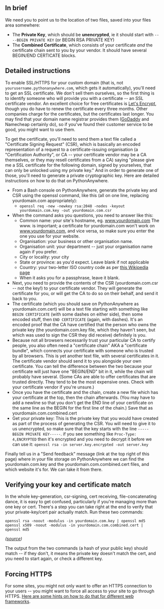 
<!--
.. title: Using SSL on your own domain
.. slug: SSLOwnDomains
.. date: 2015-05-13 14:35:28 UTC+01:00
.. tags:
.. category:
.. link:
.. description:
.. type: text
-->




## In brief


We need you to point us to the location of two files, saved into your files area somewhere:

  * The **Private Key**, which should be **unencrypted**, ie it should start with `----BEGIN PRIVATE KEY` (or BEGIN RSA PRIVATE KEY)
  * The **Combined Certificate**, which consists of your certificate *and* the certificate chain sent to you by your vendor. It should have several BEGIN/END CERTICATE blocks.


## Detailed instructions


To enable SSL/HTTPS for your custom domain (that is, not `yourusername.pythonanywhere.com`, which gets it automatically), you'll need to get an SSL certificate. We don't sell them ourselves, so the first thing is to identify someone who will provide you with a certificate -- an SSL certificate vendor. An excellent choice for free certificates is [Let's Encrypt](/pages/LetsEncrypt), though you do have to renew the certificate every three months. Other companies charge for the certificates, but the certificates last longer. You may find that your domain name registrar provides them ([GoDaddy](//www.godaddy.com/) and Namecheap certainly do), so if you've found their customer service to be good, you might want to use them.

To get the certificate, you'll need to send them a text file called a "Certificate Signing Request" (CSR), which is basically an encoded representation of a request to a certificate-issuing organisation (a "Certification Authority", or CA -- your certificate vendor may be a CA themselves, or they may resell certificates from a CA) saying "please give me a SSL certificate for the following domain, signed by yourselves, that can only be unlocked using my private key." And in order to generate one of those, you'll need to generate a private cryptographic key. Here are detailed instructions on how to do that on PythonAnywhere.

  * From a Bash console on PythonAnywhere, generate the private key and CSR using the openssl command, like this (all on one line, replacing yourdomain.com appropriately):
    * `openssl req -new -newkey rsa:2048 -nodes -keyout yourdomain.com.key -out yourdomain.com.csr`
  * When the command asks you questions, you need to answer like this:
    * Common name: your site's hostname, eg. www.yourdomain.com The www. is important; a certificate for yourdomain.com won't work on www.yourdomain.com, and vice versa, so make sure you enter the one you use for your website.
    * Organisation: your business or other organisation name.
    * Organisation unit: your department -- just your organisation name again if you prefer.
    * City or locality: your city
    * State or province: as you'd expect. Leave blank if not applicable
    * Country: your two-letter ISO country code as per [this Wikipedia page](//en.wikipedia.org/wiki/ISO_3166-1#Officially_assigned_code_elements)
    * When it asks you for a passphrase, leave it blank.
  * Next, you need to provide the contents of the CSR (yourdomain.com.csr -- not the key!) to your certificate vendor. They will generate the certificate for you, or will get the CA to do so on their behalf, and send it back to you.
  * The certificate (which you should save on PythonAnywhere as yourdomain.com.cert) will be a text file starting with something like `BEGIN CERTIFICATE` (with some dashes on either side), then some encoded stuff, then `END CERTIFICATE` (again, with dashes). It's an encoded proof that the CA have certified that the person who owns the private key (the yourdomain.com.key file, which they haven't seen, but which was used to sign the CSR they did receive) definitely is you.
  * Because not all browsers necessarily trust your particular CA to certify people, you also often need a "certificate chain" AKA a "certificate bundle", which connects your certificate with someone who is trusted by all browsers. This is yet another text file, with several certificates in it. The certificate vendor should send it to you alongside your own certificate. You can tell the difference between the two because your certificate will just have one "BEGIN/END" bit in it, while the chain will probably have several. (Some CAs are able to offer certificates that are trusted directly. They tend to be the most expensive ones. Check with your certificate vendor if you're unsure.)
  * Once you have the certificate and the chain, create a new file which has your certificate at the top, then the chain afterwards. (You may have to add a newline so that you don't get the END line of your certificate on the same line as the BEGIN for the first line of the chain.) Save that as yourdomain.com.combined.cert
  * Get your private key: This is the private key that you would have created as part of the process of generating the CSR. You will need to give it to us unencrypted, so make sure that the key starts with the line `-----BEGIN PRIVATE KEY-----`. if you see something like `Proc-Type: 4,ENCRYPTED` then it's encrypted and you need to decrypt it before we can use it: `openssl rsa -in server.key.encrypted -out server.key`

Finally tell us in a "Send feedback" message (link at the top right of this page) where in your file storage on PythonAnywhere we can find the yourdomain.com.key and the yourdomain.com.combined.cert files, and which website it's for. We can take it from there.


## Verifying your key and certificate match

In the whole key-generation, csr-signing, cert receiving, file-concatenating dance, it is easy to get confused, particularly if you're managing more than one key or cert.  There's a step you can take right at the end to verify that your private-key/cert pair actually match.  Run these two commands:

    openssl rsa -noout -modulus -in yourdomain.com.key | openssl md5
    openssl x509 -noout -modulus -in yourdomain.com.combined.cert | openssl md5

*([source](https://kb.wisc.edu/middleware/page.php?id=4064))*

The output from the two commands (a hash of your public key) should match -- if they don't, it means the private key doesn't match the cert, and you need to start again, or check a different key.




## Forcing HTTPS


For some sites, you might not only want to offer an HTTPS connection to your users -- you might want to force all access to your site to go through HTTPS. [Here are some hints on how to do that for different web frameworks](/pages/ForcingHTTPS).
